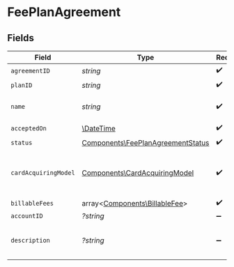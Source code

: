 # FeePlanAgreement


## Fields

| Field                                                                                  | Type                                                                                   | Required                                                                               | Description                                                                            |
| -------------------------------------------------------------------------------------- | -------------------------------------------------------------------------------------- | -------------------------------------------------------------------------------------- | -------------------------------------------------------------------------------------- |
| `agreementID`                                                                          | *string*                                                                               | :heavy_check_mark:                                                                     | N/A                                                                                    |
| `planID`                                                                               | *string*                                                                               | :heavy_check_mark:                                                                     | N/A                                                                                    |
| `name`                                                                                 | *string*                                                                               | :heavy_check_mark:                                                                     | The name of the agreement.                                                             |
| `acceptedOn`                                                                           | [\DateTime](https://www.php.net/manual/en/class.datetime.php)                          | :heavy_check_mark:                                                                     | N/A                                                                                    |
| `status`                                                                               | [Components\FeePlanAgreementStatus](../../Models/Components/FeePlanAgreementStatus.md) | :heavy_check_mark:                                                                     | N/A                                                                                    |
| `cardAcquiringModel`                                                                   | [Components\CardAcquiringModel](../../Models/Components/CardAcquiringModel.md)         | :heavy_check_mark:                                                                     | Specifies the card processing pricing model                                            |
| `billableFees`                                                                         | array<[Components\BillableFee](../../Models/Components/BillableFee.md)>                | :heavy_check_mark:                                                                     | N/A                                                                                    |
| `accountID`                                                                            | *?string*                                                                              | :heavy_minus_sign:                                                                     | N/A                                                                                    |
| `description`                                                                          | *?string*                                                                              | :heavy_minus_sign:                                                                     | The description of the agreement.                                                      |